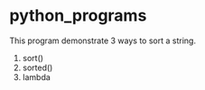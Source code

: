 # python_programs
This program demonstrate 3 ways to sort a string.

1. sort()
2. sorted()
3. lambda



